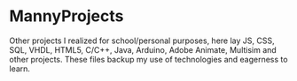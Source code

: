 # MannyProjects
Other projects I realized for school/personal purposes, here lay JS, CSS, SQL, VHDL, HTML5, C/C++, Java, Arduino, Adobe Animate, Multisim and other projects.
These files backup my use of technologies and eagerness to learn.
